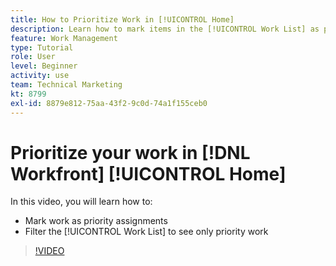 ```yaml
---
title: How to Prioritize Work in [!UICONTROL Home]
description: Learn how to mark items in the [!UICONTROL Work List] as priority assignments on the Home page. Then filter the list to see your prioritized work in [!DNL Adobe Workfront].
feature: Work Management
type: Tutorial
role: User
level: Beginner
activity: use
team: Technical Marketing
kt: 8799
exl-id: 8879e812-75aa-43f2-9c0d-74a1f155ceb0
---
```

# Prioritize your work in [!DNL Workfront] [!UICONTROL Home]

In this video, you will learn how to:

* Mark work as priority assignments
* Filter the [!UICONTROL Work List] to see only priority work

>[!VIDEO](https://video.tv.adobe.com/v/335100/?quality=12)
